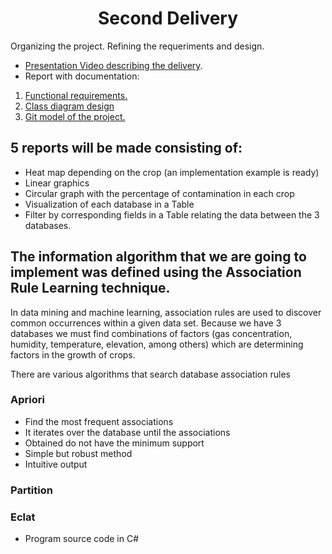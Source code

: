 <h1 align="center">Second Delivery</h1>

Organizing the project. Refining the requeriments and design.

- [Presentation Video describing the delivery]().
- Report with documentation:
1. [Functional requirements.]()
2. [Class diagram design](https://github.com/ChristianFlor/gas-impact-analyzer-in-crops/blob/master/docs/delivery-2/Class%20diagram%20design.png)
3. [Git model of the project.](https://github.com/ChristianFlor/gas-impact-analyzer-in-crops/blob/master/docs/delivery-2/Git%20model%20of%20the%20project.pdf)

<h2> 5 reports will be made consisting of:</h2>

* Heat map depending on the crop (an implementation example is ready)
* Linear graphics
* Circular graph with the percentage of contamination in each crop
* Visualization of each database in a Table
* Filter by corresponding fields in a Table relating the data between the 3 databases.

<h2>The information algorithm that we are going to implement was defined using the Association Rule Learning technique.</h2>

<p>In data mining and machine learning, association rules are used to discover common occurrences within a given data set. Because we have 3 databases we must find combinations of factors (gas concentration, humidity, temperature, elevation, among others) which are determining factors in the growth of crops.<p>

There are various algorithms that search database association rules

  <h3>Apriori</h3>
  
  - Find the most frequent associations
  - It iterates over the database until the associations
  - Obtained do not have the minimum support
  - Simple but robust method
  - Intuitive output
<h3>Partition</h3>
<h3>Eclat</h3>


- Program source code in C#

